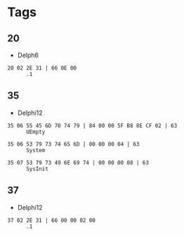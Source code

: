 # Tags

## 20

* Delph6

```plain
20 02 2E 31 | 66 0E 00
      .1
```

## 35

* Delphi12

```plain
35 06 55 45 6D 70 74 79 | 84 00 00 5F B8 8E CF 02 | 63
      UEmpty

35 06 53 79 73 74 65 6D | 00 00 00 04 | 63
      System

35 07 53 79 73 49 6E 69 74 | 00 00 00 08 | 63
      SysInit
```

## 37

* Delphi12

```plain
37 02 2E 31 | 66 00 00 02 00
      .1
```
